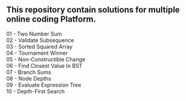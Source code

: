 ## This repository contain solutions for multiple online coding Platform.
01 - Two Number Sum <br />
02 - Validate Subsequence <br />
03 - Sorted Squared Array <br />
04 - Tournament Winner <br />
05 - Non-Constructible Change <br />
06 - Find Closest Value In BST <br />
07 - Branch Sums <br />
08 - Node Depths <br />
09 - Evaluate Expression Tree <br />
10 - Depth-First Search <br />
